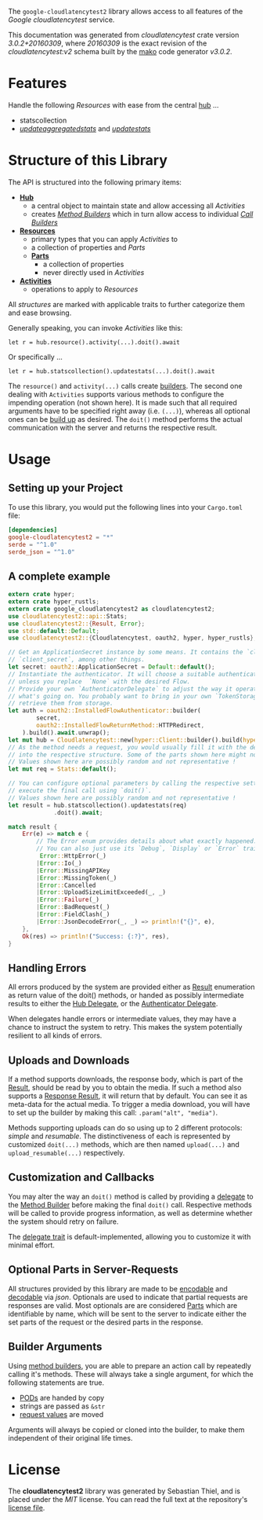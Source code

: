 <!---
DO NOT EDIT !
This file was generated automatically from 'src/mako/api/README.md.mako'
DO NOT EDIT !
-->
The `google-cloudlatencytest2` library allows access to all features of the *Google cloudlatencytest* service.

This documentation was generated from *cloudlatencytest* crate version *3.0.2+20160309*, where *20160309* is the exact revision of the *cloudlatencytest:v2* schema built by the [mako](http://www.makotemplates.org/) code generator *v3.0.2*.
# Features

Handle the following *Resources* with ease from the central [hub](https://docs.rs/google-cloudlatencytest2/3.0.2+20160309/google_cloudlatencytest2/Cloudlatencytest) ... 

* statscollection
 * [*updateaggregatedstats*](https://docs.rs/google-cloudlatencytest2/3.0.2+20160309/google_cloudlatencytest2/api::StatscollectionUpdateaggregatedstatCall) and [*updatestats*](https://docs.rs/google-cloudlatencytest2/3.0.2+20160309/google_cloudlatencytest2/api::StatscollectionUpdatestatCall)




# Structure of this Library

The API is structured into the following primary items:

* **[Hub](https://docs.rs/google-cloudlatencytest2/3.0.2+20160309/google_cloudlatencytest2/Cloudlatencytest)**
    * a central object to maintain state and allow accessing all *Activities*
    * creates [*Method Builders*](https://docs.rs/google-cloudlatencytest2/3.0.2+20160309/google_cloudlatencytest2/client::MethodsBuilder) which in turn
      allow access to individual [*Call Builders*](https://docs.rs/google-cloudlatencytest2/3.0.2+20160309/google_cloudlatencytest2/client::CallBuilder)
* **[Resources](https://docs.rs/google-cloudlatencytest2/3.0.2+20160309/google_cloudlatencytest2/client::Resource)**
    * primary types that you can apply *Activities* to
    * a collection of properties and *Parts*
    * **[Parts](https://docs.rs/google-cloudlatencytest2/3.0.2+20160309/google_cloudlatencytest2/client::Part)**
        * a collection of properties
        * never directly used in *Activities*
* **[Activities](https://docs.rs/google-cloudlatencytest2/3.0.2+20160309/google_cloudlatencytest2/client::CallBuilder)**
    * operations to apply to *Resources*

All *structures* are marked with applicable traits to further categorize them and ease browsing.

Generally speaking, you can invoke *Activities* like this:

```Rust,ignore
let r = hub.resource().activity(...).doit().await
```

Or specifically ...

```ignore
let r = hub.statscollection().updatestats(...).doit().await
```

The `resource()` and `activity(...)` calls create [builders][builder-pattern]. The second one dealing with `Activities` 
supports various methods to configure the impending operation (not shown here). It is made such that all required arguments have to be 
specified right away (i.e. `(...)`), whereas all optional ones can be [build up][builder-pattern] as desired.
The `doit()` method performs the actual communication with the server and returns the respective result.

# Usage

## Setting up your Project

To use this library, you would put the following lines into your `Cargo.toml` file:

```toml
[dependencies]
google-cloudlatencytest2 = "*"
serde = "^1.0"
serde_json = "^1.0"
```

## A complete example

```Rust
extern crate hyper;
extern crate hyper_rustls;
extern crate google_cloudlatencytest2 as cloudlatencytest2;
use cloudlatencytest2::api::Stats;
use cloudlatencytest2::{Result, Error};
use std::default::Default;
use cloudlatencytest2::{Cloudlatencytest, oauth2, hyper, hyper_rustls};

// Get an ApplicationSecret instance by some means. It contains the `client_id` and 
// `client_secret`, among other things.
let secret: oauth2::ApplicationSecret = Default::default();
// Instantiate the authenticator. It will choose a suitable authentication flow for you, 
// unless you replace  `None` with the desired Flow.
// Provide your own `AuthenticatorDelegate` to adjust the way it operates and get feedback about 
// what's going on. You probably want to bring in your own `TokenStorage` to persist tokens and
// retrieve them from storage.
let auth = oauth2::InstalledFlowAuthenticator::builder(
        secret,
        oauth2::InstalledFlowReturnMethod::HTTPRedirect,
    ).build().await.unwrap();
let mut hub = Cloudlatencytest::new(hyper::Client::builder().build(hyper_rustls::HttpsConnector::with_native_roots().https_or_http().enable_http1().enable_http2().build()), auth);
// As the method needs a request, you would usually fill it with the desired information
// into the respective structure. Some of the parts shown here might not be applicable !
// Values shown here are possibly random and not representative !
let mut req = Stats::default();

// You can configure optional parameters by calling the respective setters at will, and
// execute the final call using `doit()`.
// Values shown here are possibly random and not representative !
let result = hub.statscollection().updatestats(req)
             .doit().await;

match result {
    Err(e) => match e {
        // The Error enum provides details about what exactly happened.
        // You can also just use its `Debug`, `Display` or `Error` traits
         Error::HttpError(_)
        |Error::Io(_)
        |Error::MissingAPIKey
        |Error::MissingToken(_)
        |Error::Cancelled
        |Error::UploadSizeLimitExceeded(_, _)
        |Error::Failure(_)
        |Error::BadRequest(_)
        |Error::FieldClash(_)
        |Error::JsonDecodeError(_, _) => println!("{}", e),
    },
    Ok(res) => println!("Success: {:?}", res),
}

```
## Handling Errors

All errors produced by the system are provided either as [Result](https://docs.rs/google-cloudlatencytest2/3.0.2+20160309/google_cloudlatencytest2/client::Result) enumeration as return value of
the doit() methods, or handed as possibly intermediate results to either the 
[Hub Delegate](https://docs.rs/google-cloudlatencytest2/3.0.2+20160309/google_cloudlatencytest2/client::Delegate), or the [Authenticator Delegate](https://docs.rs/yup-oauth2/*/yup_oauth2/trait.AuthenticatorDelegate.html).

When delegates handle errors or intermediate values, they may have a chance to instruct the system to retry. This 
makes the system potentially resilient to all kinds of errors.

## Uploads and Downloads
If a method supports downloads, the response body, which is part of the [Result](https://docs.rs/google-cloudlatencytest2/3.0.2+20160309/google_cloudlatencytest2/client::Result), should be
read by you to obtain the media.
If such a method also supports a [Response Result](https://docs.rs/google-cloudlatencytest2/3.0.2+20160309/google_cloudlatencytest2/client::ResponseResult), it will return that by default.
You can see it as meta-data for the actual media. To trigger a media download, you will have to set up the builder by making
this call: `.param("alt", "media")`.

Methods supporting uploads can do so using up to 2 different protocols: 
*simple* and *resumable*. The distinctiveness of each is represented by customized 
`doit(...)` methods, which are then named `upload(...)` and `upload_resumable(...)` respectively.

## Customization and Callbacks

You may alter the way an `doit()` method is called by providing a [delegate](https://docs.rs/google-cloudlatencytest2/3.0.2+20160309/google_cloudlatencytest2/client::Delegate) to the 
[Method Builder](https://docs.rs/google-cloudlatencytest2/3.0.2+20160309/google_cloudlatencytest2/client::CallBuilder) before making the final `doit()` call. 
Respective methods will be called to provide progress information, as well as determine whether the system should 
retry on failure.

The [delegate trait](https://docs.rs/google-cloudlatencytest2/3.0.2+20160309/google_cloudlatencytest2/client::Delegate) is default-implemented, allowing you to customize it with minimal effort.

## Optional Parts in Server-Requests

All structures provided by this library are made to be [encodable](https://docs.rs/google-cloudlatencytest2/3.0.2+20160309/google_cloudlatencytest2/client::RequestValue) and 
[decodable](https://docs.rs/google-cloudlatencytest2/3.0.2+20160309/google_cloudlatencytest2/client::ResponseResult) via *json*. Optionals are used to indicate that partial requests are responses 
are valid.
Most optionals are are considered [Parts](https://docs.rs/google-cloudlatencytest2/3.0.2+20160309/google_cloudlatencytest2/client::Part) which are identifiable by name, which will be sent to 
the server to indicate either the set parts of the request or the desired parts in the response.

## Builder Arguments

Using [method builders](https://docs.rs/google-cloudlatencytest2/3.0.2+20160309/google_cloudlatencytest2/client::CallBuilder), you are able to prepare an action call by repeatedly calling it's methods.
These will always take a single argument, for which the following statements are true.

* [PODs][wiki-pod] are handed by copy
* strings are passed as `&str`
* [request values](https://docs.rs/google-cloudlatencytest2/3.0.2+20160309/google_cloudlatencytest2/client::RequestValue) are moved

Arguments will always be copied or cloned into the builder, to make them independent of their original life times.

[wiki-pod]: http://en.wikipedia.org/wiki/Plain_old_data_structure
[builder-pattern]: http://en.wikipedia.org/wiki/Builder_pattern
[google-go-api]: https://github.com/google/google-api-go-client

# License
The **cloudlatencytest2** library was generated by Sebastian Thiel, and is placed 
under the *MIT* license.
You can read the full text at the repository's [license file][repo-license].

[repo-license]: https://github.com/Byron/google-apis-rsblob/main/LICENSE.md
